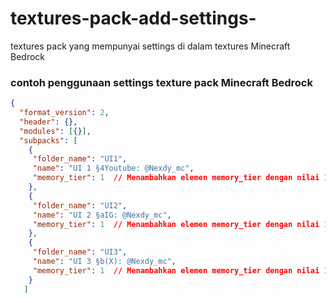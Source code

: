 # textures-pack-add-settings-
textures pack yang mempunyai settings di dalam textures Minecraft Bedrock 

<h3 text-aligt="center">
  contoh penggunaan settings texture pack Minecraft Bedrock 
</h3>
  
```json
{
  "format_version": 2,
  "header": {},
  "modules": [{}],
  "subpacks": [
    {
     "folder_name": "UI1",
     "name": "UI 1 §4Youtube: @Nexdy_mc",
     "memory_tier": 1  // Menambahkan elemen memory_tier dengan nilai 1
    },
    {
     "folder_name": "UI2",
     "name": "UI 2 §aIG: @Nexdy_mc",
     "memory_tier": 1  // Menambahkan elemen memory_tier dengan nilai 1
    },
    {
     "folder_name": "UI3",
     "name": "UI 3 §b(X): @Nexdy_mc",
     "memory_tier": 1  // Menambahkan elemen memory_tier dengan nilai 1
    }
   ]
```
